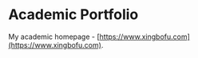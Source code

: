 
# Academic Portfolio
My academic homepage - [https://www.xingbofu.com](https://www.xingbofu.com). 

